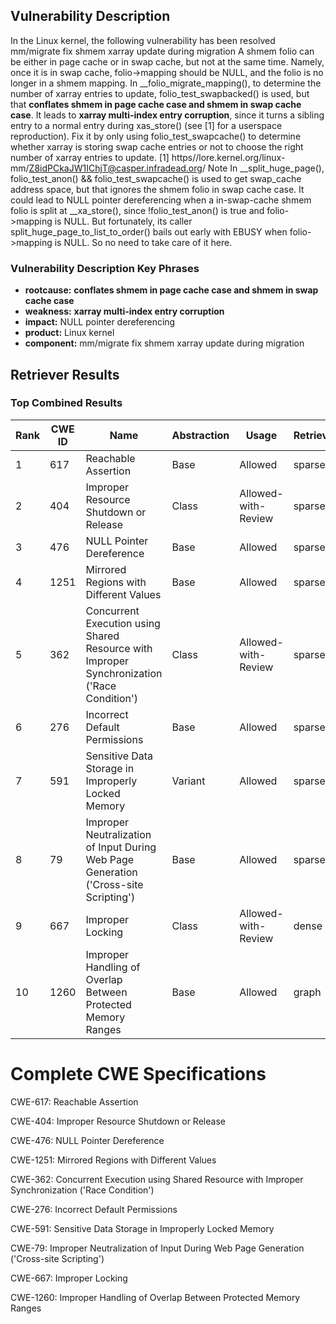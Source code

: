 ## Vulnerability Description
In the Linux kernel, the following vulnerability has been resolved mm/migrate fix shmem xarray update during migration A shmem folio can be either in page cache or in swap cache, but not at the same time. Namely, once it is in swap cache, folio->mapping should be NULL, and the folio is no longer in a shmem mapping. In __folio_migrate_mapping(), to determine the number of xarray entries to update, folio_test_swapbacked() is used, but that **conflates shmem in page cache case and shmem in swap cache case**. It leads to **xarray multi-index entry corruption**, since it turns a sibling entry to a normal entry during xas_store() (see [1] for a userspace reproduction). Fix it by only using folio_test_swapcache() to determine whether xarray is storing swap cache entries or not to choose the right number of xarray entries to update. [1] https//lore.kernel.org/linux-mm/Z8idPCkaJW1IChjT@casper.infradead.org/ Note In __split_huge_page(), folio_test_anon() && folio_test_swapcache() is used to get swap_cache address space, but that ignores the shmem folio in swap cache case. It could lead to NULL pointer dereferencing when a in-swap-cache shmem folio is split at __xa_store(), since !folio_test_anon() is true and folio->mapping is NULL. But fortunately, its caller split_huge_page_to_list_to_order() bails out early with EBUSY when folio->mapping is NULL. So no need to take care of it here.

### Vulnerability Description Key Phrases
- **rootcause:** **conflates shmem in page cache case and shmem in swap cache case**
- **weakness:** **xarray multi-index entry corruption**
- **impact:** NULL pointer dereferencing
- **product:** Linux kernel
- **component:** mm/migrate fix shmem xarray update during migration

## Retriever Results

### Top Combined Results

| Rank | CWE ID | Name | Abstraction | Usage  | Retrievers | Individual Scores |
|------|--------|------|-------------|-------|------------|-------------------|
| 1 | 617 | Reachable Assertion | Base | Allowed | sparse | 1.047 |
| 2 | 404 | Improper Resource Shutdown or Release | Class | Allowed-with-Review | sparse | 1.030 |
| 3 | 476 | NULL Pointer Dereference | Base | Allowed | sparse | 1.006 |
| 4 | 1251 | Mirrored Regions with Different Values | Base | Allowed | sparse | 0.999 |
| 5 | 362 | Concurrent Execution using Shared Resource with Improper Synchronization ('Race Condition') | Class | Allowed-with-Review | sparse | 0.991 |
| 6 | 276 | Incorrect Default Permissions | Base | Allowed | sparse | 0.982 |
| 7 | 591 | Sensitive Data Storage in Improperly Locked Memory | Variant | Allowed | sparse | 0.970 |
| 8 | 79 | Improper Neutralization of Input During Web Page Generation ('Cross-site Scripting') | Base | Allowed | sparse | 0.961 |
| 9 | 667 | Improper Locking | Class | Allowed-with-Review | dense | 0.433 |
| 10 | 1260 | Improper Handling of Overlap Between Protected Memory Ranges | Base | Allowed | graph | 0.002 |



# Complete CWE Specifications

CWE-617: Reachable Assertion

CWE-404: Improper Resource Shutdown or Release

CWE-476: NULL Pointer Dereference

CWE-1251: Mirrored Regions with Different Values

CWE-362: Concurrent Execution using Shared Resource with Improper Synchronization ('Race Condition')

CWE-276: Incorrect Default Permissions

CWE-591: Sensitive Data Storage in Improperly Locked Memory

CWE-79: Improper Neutralization of Input During Web Page Generation ('Cross-site Scripting')

CWE-667: Improper Locking

CWE-1260: Improper Handling of Overlap Between Protected Memory Ranges